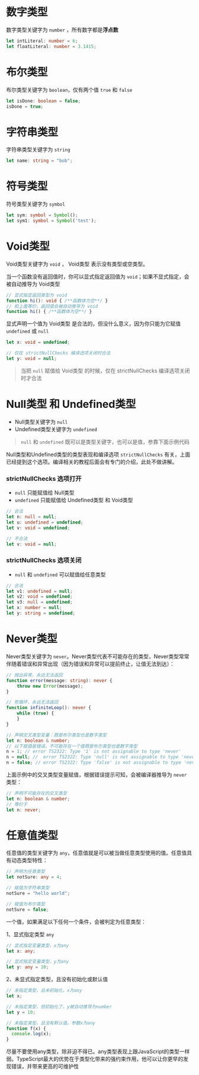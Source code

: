 # 数字类型

数字类型关键字为 `number` ，所有数字都是**浮点数**

```typescript
let intLiteral: number = 6;
let floatLiteral: number = 3.1415;
```


# 布尔类型

布尔类型关键字为 `boolean`，仅有两个值 `true` 和 `false`

```typescript
let isDone: boolean = false;
isDone = true;
```



# 字符串类型

字符串类型关键字为 `string`

```typescript
let name: string = "bob";
```


# 符号类型

符号类型关键字为 `symbol`

```typescript
let sym: symbol = Symbol();  
let sym1: symbol = Symbol('test');
```



# Void类型

Void类型关键字为 `void` ， Void类型 表示没有类型或空类型。

当一个函数没有返回值时，你可以显式指定返回值为 `void`；如果不显式指定，会被自动推导为 Void类型

```typescript
// 显式指定返回类型为 void
function hi(): void { /**函数体为空**/ }
// 和上面等价，返回值会被自动推导为 void
function hi() { /**函数体为空**/ }
```

显式声明一个值为 Void类型 是合法的，但没什么意义，因为你只能为它赋值`undefined` 或 `null`

```typescript
let x: void = undefined;

// 仅在 strictNullChecks 编译选项关闭时合法
let y: void = null; 
```

> 当把 `null` 赋值给 Void类型 的时候，仅在 strictNullChecks 编译选项关闭时才合法 




# Null类型 和 Undefined类型

- Null类型关键字为 `null`
- Undefined类型关键字为 `undefined`

> `null` 和 `undefined` 既可以是类型关键字，也可以是值，参靠下面示例代码

Null类型和Undefined类型的类型表现和编译选项 `strictNullChecks` 有关，上面已经提到这个选项。编译相关的教程后面会有专门的介绍，此处不做讲解。

### strictNullChecks 选项打开

- `null` 只能赋值给 Null类型
- `undefined` 只能赋值给 Undefined类型 和 Void类型

```typescript
// 合法
let n: null = null;
let u: undefined = undefined;
let v: void = undefined;

// 不合法
let v: void = null;
```

### strictNullChecks 选项关闭

- `null` 和 `undefined` 可以赋值给任意类型

```typescript
// 合法
let v1: undefined = null;
let v2: void = undefined;
let v3: null = undefined;
let x: number = null;
let y: string = undefined;
```


# Never类型

Never类型关键字为 `never`。Never类型代表不可能存在的类型，Never类型常常伴随着错误和异常出现（因为错误和异常可以提前终止，让值无法到达）：

```typescript
// 抛出异常，永远无法返回
function error(message: string): never {
    throw new Error(message);
}

// 死循环，永远无法返回
function infiniteLoop(): never {
    while (true) {
    }
}

// 声明交叉类型变量：既是布尔类型也是数字类型
let n: boolean & number;
// 以下赋值皆错误，不可能存在一个值既是布尔类型也是数字类型
n = 1; // error TS2322: Type '1' is not assignable to type 'never'
n = null; //  error TS2322: Type 'null' is not assignable to type 'never'
n = false; // error TS2322: Type 'false' is not assignable to type 'never'
```

上面示例中的交叉类型变量赋值，根据错误提示可知，会被编译器推导为 `never` 类型：

```typescript
// 声明不可能存在的交叉类型
let n: boolean & number;
// 等价于
let n: never;
```


# 任意值类型

任意值的类型关键字为 `any`，任意值就是可以被当做任意类型使用的值。任意值具有动态类型特性：

```typescript
// 声明为任意类型
let notSure: any = 4;

// 赋值为字符串类型
notSure = "hello world";

// 赋值为布尔类型
notSure = false;
```

一个值，如果满足以下任何一个条件，会被判定为任意类型：

1、显式指定类型 `any`
```typescript
// 显式指定变量类型，x为any
let x: any;

// 显式指定变量类型，y为any
let y: any = 10;
```
2、未显式指定类型，且没有初始化或默认值

```typescript
// 未指定类型，且未初始化。x为any
let x;

// 未指定类型，但初始化了。y被自动推导为number
let y = 10;

// 未指定类型，且没有默认值。参数x为any
function f(x) {
  console.log(x);
}
```

尽量不要使用any类型，除非迫不得已。any类型表现上跟JavaScript的类型一样弱。TypeScript最大的优势在于类型化带来的强约束作用，他可以让你更早的发现错误，并带来更高的可维护性

